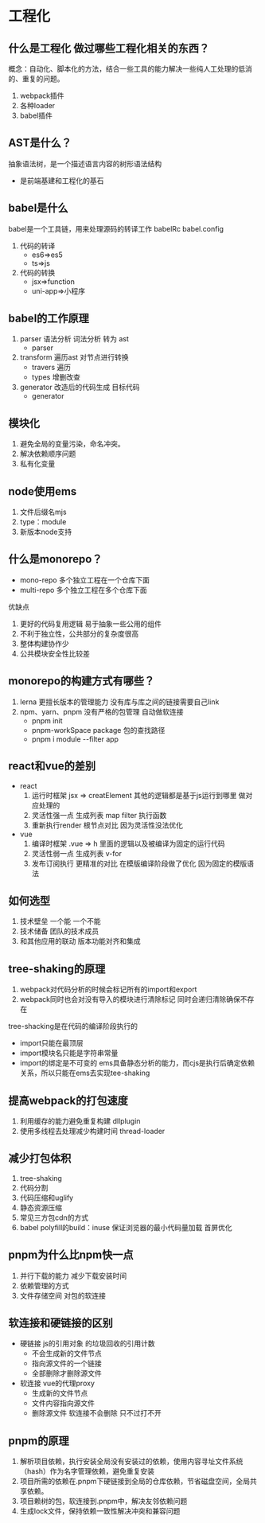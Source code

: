 # 工程化 

## 什么是工程化 做过哪些工程化相关的东西？
概念：自动化、脚本化的方法，结合一些工具的能力解决一些纯人工处理的低消的、重复的问题。

1. webpack插件
2. 各种loader
3. babel插件

## AST是什么？

抽象语法树，是一个描述语言内容的树形语法结构
- 是前端基建和工程化的基石


## babel是什么
babel是一个工具链，用来处理源码的转译工作 babelRc babel.config
1. 代码的转译
   - es6=>es5
   - ts=>js
2. 代码的转换
   - jsx=>function
   - uni-app=>小程序

## babel的工作原理

1. parser 语法分析 词法分析 转为 ast
   - parser
2. transform 遍历ast 对节点进行转换
   - travers 遍历
   - types 增删改查
3. generator 改造后的代码生成 目标代码 
   - generator

## 模块化
1. 避免全局的变量污染，命名冲突。
2. 解决依赖顺序问题
3. 私有化变量

## node使用ems

1. 文件后缀名mjs
2. type：module
3. 新版本node支持

## 什么是monorepo？

- mono-repo 多个独立工程在一个仓库下面
- multi-repo 多个独立工程在多个仓库下面

优缺点
1. 更好的代码复用逻辑 易于抽象一些公用的组件
2. 不利于独立性，公共部分的复杂度很高
3. 整体构建协作少
4. 公共模块安全性比较差

## monorepo的构建方式有哪些？

1. lerna 更擅长版本的管理能力 没有库与库之间的链接需要自己link
2. npm、yarn、pnpm 没有严格的包管理 自动做软连接
   - pnpm init
   - pnpm-workSpace package 包的查找路径
   - pnpm i module --filter app

## react和vue的差别

- react
  1. 运行时框架 jsx => creatElement 其他的逻辑都是基于js运行到哪里 做对应处理的
  2. 灵活性强一点 生成列表 map filter 执行函数
  3. 重新执行render 根节点对比 因为灵活性没法优化
- vue
  1. 编译时框架 .vue => h 里面的逻辑以及被编译为固定的运行代码
  2. 灵活性弱一点 生成列表 v-for
  3. 发布订阅执行 更精准的对比 在模版编译阶段做了优化 因为固定的模版语法

## 如何选型 
1. 技术壁垒 一个能 一个不能
2. 技术储备 团队的技术成员
3. 和其他应用的联动 版本功能对齐和集成


## tree-shaking的原理

1. webpack对代码分析的时候会标记所有的import和export
2. webpack同时也会对没有导入的模块进行清除标记 同时会递归清除确保不存在

tree-shacking是在代码的编译阶段执行的
- import只能在最顶层
- import模块名只能是字符串常量
- import的绑定是不可变的
ems具备静态分析的能力，而cjs是执行后确定依赖关系，所以只能在ems去实现tee-shaking


## 提高webpack的打包速度

1. 利用缓存的能力避免重复构建 dllplugin
2. 使用多线程去处理减少构建时间 thread-loader 


## 减少打包体积

1. tree-shaking
2. 代码分割
3. 代码压缩和uglify
4. 静态资源压缩
5. 常见三方包cdn的方式
6. babel polyfill的build：inuse 保证浏览器的最小代码量加载 首屏优化

## pnpm为什么比npm快一点

1. 并行下载的能力 减少下载安装时间
2. 依赖管理的方式
3. 文件存储空间 对包的软连接 

## 软连接和硬链接的区别

- 硬链接 js的引用对象 的垃圾回收的引用计数
  - 不会生成新的文件节点
  - 指向源文件的一个链接
  - 全部删除才删除源文件
- 软连接 vue的代理proxy
  - 生成新的文件节点
  - 文件内容指向源文件
  - 删除源文件 软连接不会删除 只不过打不开

## pnpm的原理

1. 解析项目依赖，执行安装全局没有安装过的依赖，使用内容寻址文件系统（hash）作为名字管理依赖，避免重复安装
2. 项目所需的依赖在.pnpm下硬链接到全局的仓库依赖，节省磁盘空间，全局共享依赖。
3. 项目赖树的包，软连接到.pnpm中，解决友邻依赖问题
4. 生成lock文件，保持依赖一致性解决冲突和兼容问题